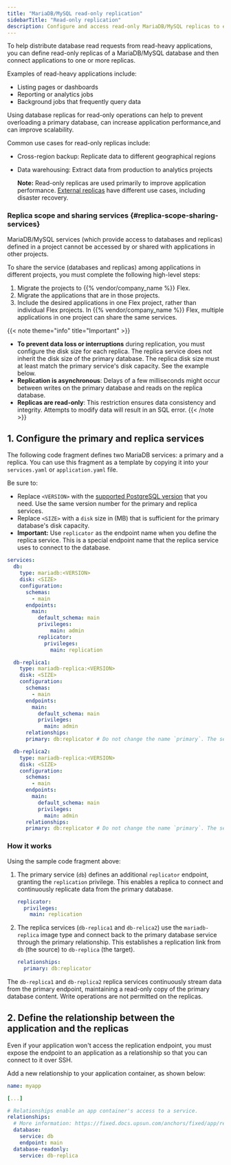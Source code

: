 ```yaml
---
title: "MariaDB/MySQL read-only replication"
sidebarTitle: "Read-only replication"
description: Configure and access read-only MariaDB/MySQL replicas to ease the load on a primary database.
---
```


To help distribute database read requests from read-heavy applications, you can define read-only replicas of a MariaDB/MySQL database and then connect applications to one or more replicas. 

Examples of read-heavy applications include: 
- Listing pages or dashboards
- Reporting or analytics jobs
- Background jobs that frequently query data

Using database replicas for read-only operations can help to prevent overloading a primary database, can increase application performance,and can improve scalability. 

Common use cases for read-only replicas include: 
- Cross-region backup: Replicate data to different geographical regions
- Data warehousing: Extract data from production to analytics projects

  **Note:** Read-only replicas are used primarily to improve application performance. [External replicas](/add-services/mysql/mysql-replication.md) have different use cases, including disaster recovery.  

### Replica scope and sharing services {#replica-scope-sharing-services}
MariaDB/MySQL services (which provide access to databases and replicas) defined in a project cannot be accessed by or shared with applications in other projects. 

To share the service (databases and replicas) among applications in different projects, you must complete the following high-level steps: 
1. Migrate the projects to {{% vendor/company_name %}} Flex.  
1. Migrate the applications that are in those projects. 
1. Include the desired applications in one Flex project, rather than individual Flex projects. In {{% vendor/company_name %}} Flex, multiple applications in one project can share the same services. 

{{< note theme="info" title="Important" >}}
- **To prevent data loss or interruptions** during replication, you must configure the disk size for each replica. The replica service does not inherit the disk size of the primary database. The replica disk size must at least match the primary service's disk capacity. See the example below. 
- **Replication is asynchronous**: Delays of a few milliseconds might occur between writes on the primary database and reads on the replica database.
- **Replicas are read-only**: This restriction ensures data consistency and integrity. Attempts to modify data will result in an SQL error.
{{< /note >}}

## 1. Configure the primary and replica services

The following code fragment defines two MariaDB services: a primary and a replica. You can use this fragment as a template by copying it into your `services.yaml` or `application.yaml` file. 

Be sure to: 
- Replace `<VERSION>` with the [supported PostgreSQL version](/add-services/mysql/_index.md#supported-versions) that you need. Use the same version number for the primary and replica services.
- Replace `<SIZE>` with a `disk` size in (MB) that is sufficient for the primary database's disk capacity.
- **Important:** Use `replicator` as the endpoint name when you define the replica service. This is a special endpoint name that the replica service uses to connect to the database.

```yaml {configFile="services"}
services:
  db:
    type: mariadb:<VERSION>
    disk: <SIZE>
    configuration:
      schemas:
        - main
      endpoints:
        main:
          default_schema: main
          privileges:
              main: admin
          replicator:
            privileges:
              main: replication

  db-replica1:
    type: mariadb-replica:<VERSION>
    disk: <SIZE>
    configuration:
      schemas:
        - main
      endpoints:
        main:
          default_schema: main
          privileges:
            main: admin
      relationships:
      primary: db:replicator # Do not change the name `primary`. The service expects to receive this name.

  db-replica2:
    type: mariadb-replica:<VERSION>
    disk: <SIZE>
    configuration:
      schemas:
        - main
      endpoints:
        main:
          default_schema: main
          privileges:
            main: admin
      relationships:
      primary: db:replicator # Do not change the name `primary`. The service expects to receive this name.
```

### How it works

Using the sample code fragment above: 

1. The primary service (`db`) defines an additional `replicator` endpoint, granting the `replication` privilege. This enables a replica to connect and continuously replicate data from the primary database. 

    ```yaml
    replicator:
      privileges:
        main: replication
    ```

2. The replica services (`db-replica1` and `db-relica2`) use the `mariadb-replica` image type and connect back to the primary database service through the primary relationship. This establishes a replication link from `db` (the source) to `db-replica` (the target).

    ```yaml
    relationships:
      primary: db:replicator
    ```
    
The `db-replica1` and `db-replica2` replica services continuously stream data from the primary endpoint, maintaining a read-only copy of the primary database content. Write operations are not permitted on the replicas. 


## 2. Define the relationship between the application and the replicas

Even if your application won't access the replication endpoint, you must expose the endpoint to an application as a relationship so that you can connect to it over SSH.

Add a new relationship to your application container, as shown below:

```yaml {configFile="app"}
name: myapp

[...]

# Relationships enable an app container's access to a service.
relationships:
  # More information: https://fixed.docs.upsun.com/anchors/fixed/app/reference/relationships/
  database:
    service: db
    endpoint: main
  database-readonly:
    service: db-replica
```


